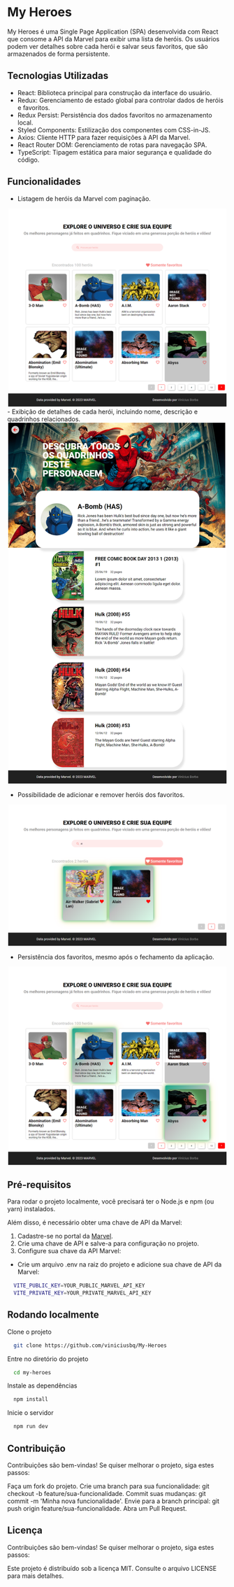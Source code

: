 # My Heroes

My Heroes é uma Single Page Application (SPA) desenvolvida com React que consome a API da Marvel para exibir uma lista de heróis. Os usuários podem ver detalhes sobre cada herói e salvar seus favoritos, que são armazenados de forma persistente.

## Tecnologias Utilizadas

- React: Biblioteca principal para construção da interface do usuário.
- Redux: Gerenciamento de estado global para controlar dados de heróis e favoritos.
- Redux Persist: Persistência dos dados favoritos no armazenamento local.
- Styled Components: Estilização dos componentes com CSS-in-JS.
- Axios: Cliente HTTP para fazer requisições à API da Marvel.
- React Router DOM: Gerenciamento de rotas para navegação SPA.
- TypeScript: Tipagem estática para maior segurança e qualidade do código.

## Funcionalidades

- Listagem de heróis da Marvel com paginação.
<div align="center">
<img src="./src/assets/prints/Home.png" alt="Página Inicial do My Heroes" width="500"/>
</div>
- Exibição de detalhes de cada herói, incluindo nome, descrição e quadrinhos relacionados.
<div align="center">

<img src="./src/assets/prints/Detalhes.png" alt="Página Inicial do My Heroes" width="500"/>
</div>

- Possibilidade de adicionar e remover heróis dos favoritos.
<div align="center">

<img src="./src/assets/prints/Favoritos.png" alt="Página Inicial do My Heroes" width="500"/>
</div>

- Persistência dos favoritos, mesmo após o fechamento da aplicação.
<div align="center">

<img src="./src/assets/prints/Persistir.png" alt="Página Inicial do My Heroes" width="500"/>
</div>

## Pré-requisitos

Para rodar o projeto localmente, você precisará ter o Node.js e npm (ou yarn) instalados.

Além disso, é necessário obter uma chave de API da Marvel:

1. Cadastre-se no portal da [Marvel](https://developer.marvel.com).
2. Crie uma chave de API e salve-a para configuração no projeto.
3. Configure sua chave da API Marvel:

- Crie um arquivo .env na raiz do projeto e adicione sua chave de API da Marvel:

```bash
  VITE_PUBLIC_KEY=YOUR_PUBLIC_MARVEL_API_KEY
  VITE_PRIVATE_KEY=YOUR_PRIVATE_MARVEL_API_KEY
```

## Rodando localmente

Clone o projeto

```bash
  git clone https://github.com/viniciusbq/My-Heroes
```

Entre no diretório do projeto

```bash
  cd my-heroes
```

Instale as dependências

```bash
  npm install
```

Inicie o servidor

```bash
  npm run dev
```

## Contribuição

Contribuições são bem-vindas! Se quiser melhorar o projeto, siga estes passos:

Faça um fork do projeto.
Crie uma branch para sua funcionalidade: git checkout -b feature/sua-funcionalidade.
Commit suas mudanças: git commit -m 'Minha nova funcionalidade'.
Envie para a branch principal: git push origin feature/sua-funcionalidade.
Abra um Pull Request.

## Licença

Contribuições são bem-vindas! Se quiser melhorar o projeto, siga estes passos:

Este projeto é distribuído sob a licença MIT. Consulte o arquivo LICENSE para mais detalhes.
